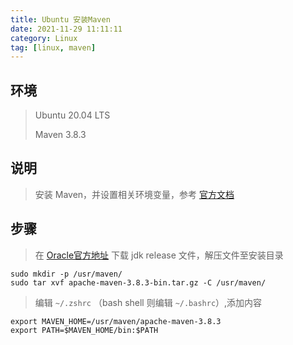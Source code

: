 ```yaml
---
title: Ubuntu 安装Maven
date: 2021-11-29 11:11:11
category: Linux
tag: [linux, maven]
---
```


## 环境

> Ubuntu 20.04 LTS
>
> Maven 3.8.3



## 说明

> 安装 Maven，并设置相关环境变量，参考 [官方文档](https://maven.apache.org/settings.html)



## 步骤

> 在 [Oracle官方地址](https://www.oracle.com/java/technologies/downloads/#java8) 下载 jdk release 文件，解压文件至安装目录

```shell
sudo mkdir -p /usr/maven/
sudo tar xvf apache-maven-3.8.3-bin.tar.gz -C /usr/maven/
```

> 编辑 `~/.zshrc` （bash shell 则编辑 `~/.bashrc`）,添加内容

```shell
export MAVEN_HOME=/usr/maven/apache-maven-3.8.3
export PATH=$MAVEN_HOME/bin:$PATH
```

